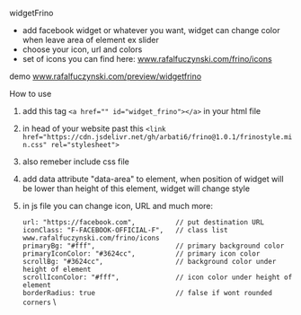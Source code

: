 widgetFrino

- add facebook widget or whatever you want, widget can change color when leave area of element ex slider
- choose your icon, url and colors
- set of icons you can find here: www.rafalfuczynski.com/frino/icons

demo www.rafalfuczynski.com/preview/widgetfrino

How to use

1. add this tag `<a href="" id="widget_frino"></a>` in your html file
2. in head of your website past this `<link href="https://cdn.jsdelivr.net/gh/arbati6/frino@1.0.1/frinostyle.min.css" rel="stylesheet">`
3. also remeber include css file
4. add data attribute "data-area" to element, when position of widget will be lower than height of this element, widget will change style
5. in js file you can change icon, URL and much more: 

    `url: "https://facebook.com",          // put destination URL` \
    `iconClass: "F-FACEBOOK-OFFICIAL-F",   // class list www.rafalfuczynski.com/frino/icons` \
    `primaryBg: "#fff",                    // primary background color` \
    `primaryIconColor: "#3624cc",          // primary icon color` \
    `scrollBg: "#3624cc",                  // background color under height of element` \
    `scrollIconColor: "#fff",              // icon color under height of element` \
    `borderRadius: true                    // false if wont rounded corners` \
